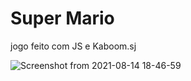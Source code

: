 <h1> Super Mario  </h1>
<p> jogo feito  com JS e Kaboom.sj </p>

![Screenshot from 2021-08-14 18-46-59](https://user-images.githubusercontent.com/82295321/129461029-bd94d647-51e0-4be3-841d-a1325cdbf789.png)

